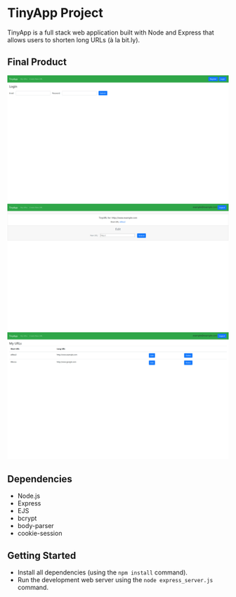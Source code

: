 # TinyApp Project

TinyApp is a full stack web application built with Node and Express that allows users to shorten long URLs (à la bit.ly).

## Final Product

!["Screenshot of Login page"](https://github.com/adun1/tinyapp/blob/master/docs/loginScreen.jpg)
!["screenshot of Urls page"](https://github.com/adun1/tinyapp/blob/master/docs/urlView.jpg)
!["screenshot of Url View page"](https://github.com/adun1/tinyapp/blob/master/docs/urlsPage.jpg)

## Dependencies

- Node.js
- Express
- EJS
- bcrypt
- body-parser
- cookie-session

## Getting Started

- Install all dependencies (using the `npm install` command).
- Run the development web server using the `node express_server.js` command.